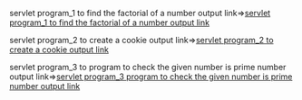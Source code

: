 servlet program_1 to find the factorial of a number output link=>[servlet program_1 to find the factorial of a number output link](https://github.com/poojaK853/JavaPrograms/blob/main/Servlet%20programs/p6_a.jpg)

servlet program_2 to create a cookie output link=>[servlet program_2 to create a cookie output link](https://github.com/poojaK853/JavaPrograms/blob/main/Servlet%20programs/p6_b.jpg)

servlet program_3 to program to check the given number is prime number output link=>[servlet program_3 program to check the given number is prime number output link](https://github.com/poojaK853/JavaPrograms/blob/main/p6_c.jpg)
